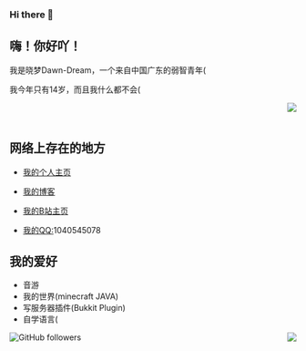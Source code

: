 ### Hi there 👋

<!--
**Dawn-Dream/Dawn-Dream** is a ✨ _special_ ✨ repository because its `README.md` (this file) appears on your GitHub profile.

Here are some ideas to get you started:

- 🔭 I’m currently working on ...
- 🌱 I’m currently learning ...
- 👯 I’m looking to collaborate on ...
- 🤔 I’m looking for help with ...
- 💬 Ask me about ...
- 📫 How to reach me: ...
- 😄 Pronouns: ...
- ⚡ Fun fact: ...
-->

## 嗨！你好吖！


我是晓梦Dawn-Dream，一个来自中国广东的弱智青年(

我今年只有14岁，而且我什么都不会(

<a href="#">
  <img align="right" src="https://github-readme-stats.vercel.app/api/top-langs/?username=Dawn-Dream&layout=compact">
</a>
<br><br>

## 网络上存在的地方

* [我的个人主页](https://dawndream.top/)

* [我的博客](http://blog.dawndream.top:4000/)

* [我的B站主页](https://space.bilibili.com/111151688)

* [我的QQ:]()1040545078

## 我的爱好

* 音游
* 我的世界(minecraft JAVA)
* 写服务器插件(Bukkit Plugin)
* 自学语言(

<img align="right" src="https://github-readme-stats.vercel.app/api?username=Dawn-Dream&show_icons=true&hide_border=false&icon_color=ffb90f&title_color=586069&count_private=true&include_all_commits=true">
</a>



![GitHub followers](https://img.shields.io/github/followers/dawn-dream?label=github%E7%9A%84%E7%B2%89%E4%B8%9D&style=for-the-badge)


